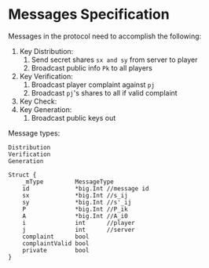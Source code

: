 # Messages Specification
Messages in the protocol need to accomplish the following:
1. Key Distribution:
    1. Send secret shares `sx and sy` from server to player
    2. Broadcast public info `Pk` to all players
2. Key Verification:
    1. Broadcast player complaint against `pj`
    2. Broadcast `pj`'s shares to all if valid complaint
3. Key Check:
4. Key Generation:
    1. Broadcast public keys out

Message types:
```
Distribution
Verification
Generation
```
```
Struct {
    _mType         MessageType
    id             *big.Int //message id
    sx             *big.Int //s_ij
    sy             *big.Int //s'_ij
    P              *big.Int //P_ik
    A              *big.Int //A_i0
    i              int      //player
    j              int      //server
    complaint      bool
    complaintValid bool
    private        bool
}
```